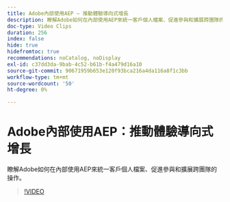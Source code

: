 ```yaml
---
title: Adobe內部使用AEP — 推動體驗導向式增長
description: 瞭解Adobe如何在內部使用AEP來統一客戶個人檔案、促進參與和擴展跨團隊的操作。
doc-type: Video Clips
duration: 256
index: false
hide: true
hidefromtoc: true
recommendations: noCatalog, noDisplay
exl-id: c37dd3da-9bab-4c52-b61b-f4a479d16a10
source-git-commit: 90671959b653e120f93bca216a4da116a8f1c3bb
workflow-type: tm+mt
source-wordcount: '50'
ht-degree: 0%

---
```


# Adobe內部使用AEP：推動體驗導向式增長

瞭解Adobe如何在內部使用AEP來統一客戶個人檔案、促進參與和擴展跨團隊的操作。

<!-- 62_S655_3442541_255_adobes-internal-use-of-aep-driving-experienceled-growth -->
>[!VIDEO](https://video.tv.adobe.com/v/3459707/?learn=on&enablevpops=true&captions=chi_hant)
